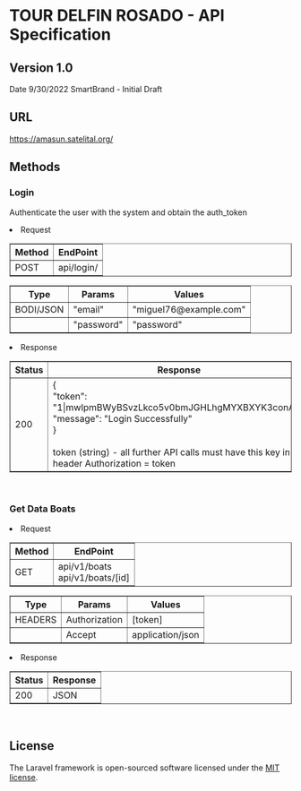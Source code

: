 # TOUR DELFIN ROSADO - API Specification 

## Version 1.0
Date 9/30/2022 SmartBrand - Initial Draft

## URL

https://amasun.satelital.org/

## Methods

### Login
Authenticate the user with the system and obtain the auth_token

<li>Request</li>
<table border=1>
    <tr>
        <th>
            Method
        </th>
        <th>
            EndPoint
        </th>
    </tr>
    <tr>
        <td> 
            POST
        </td>
        <td> 
            api/login/
        </td>
    </tr>
</table>
<table border=1>
    <tr>
        <th>
            Type
        </th>
        <th>
            Params
        </th>
        <th>
            Values
        </th>
    </tr>
    <tr>
        <td> 
            BODI/JSON
        </td>
        <td> 
            "email"
        </td>
        <td> 
            "miguel76@example.com"
        </td>
    </tr>
    <tr>
        <td> 
            <p></p>
        </td>
        <td> 
            "password"
        </td>
        <td> 
            "password"
        </td>
</table>

<li>Response</li>
<table border=1>
    <tr>
        <th>
            Status
        </th>
        <th>
            Response
        </th>
    </tr>
    <tr>
        <td> 
            200
        </td>
        <td> 
            {<br> "token": "1|mwIpmBWyBSvzLkco5v0bmJGHLhgMYXBXYK3conAC"
            <br>
	"message": "Login Successfully" <br>}
    <br>
    <br>
    token (string) - all further API calls must have this key in header Authorization = token
        </td>
    </tr>
</table>
<br>

### Get Data Boats

<li>Request</li>
<table border=1>
    <tr>
        <th>
            Method
        </th>
        <th>
            EndPoint
        </th>
    </tr>
    <tr>
        <td> 
            GET
        </td>
        <td> 
            api/v1/boats<br>
            api/v1/boats/[id]
        </td>
    </tr>
</table>
<table border=1>
    <tr>
        <th>
            Type
        </th>
        <th>
            Params
        </th>
        <th>
            Values
        </th>
    </tr>
    <tr>
        <td> 
            HEADERS
        </td>
        <td> 
            Authorization
        </td>
        <td> 
            [token]
        </td>
    </tr>
    <tr>
        <td> 
            <p></p>
        </td>
        <td> 
            Accept
        </td>
        <td> 
            application/json
        </td>
    </tr>
</table>

<li>Response</li>
<table border=1>
    <tr>
        <th>
            Status
        </th>
        <th>
            Response
        </th>
    </tr>
    <tr>
        <td> 
            200
        </td>
        <td> 
            JSON
        </td>
    </tr>
</table>
<br>

## License

The Laravel framework is open-sourced software licensed under the [MIT license](https://opensource.org/licenses/MIT).
